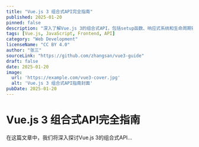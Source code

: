 ```yaml
---
title: "Vue.js 3 组合式API完全指南"
published: 2025-01-20
pinned: false
description: "深入了解Vue.js 3的组合式API，包括setup函数、响应式系统和生命周期钩子。"
tags: [Vue.js, JavaScript, Frontend, API]
category: "Web Development"
licenseName: "CC BY 4.0"
author: "张三"
sourceLink: "https://github.com/zhangsan/vue3-guide"
draft: false
date: 2025-01-20
image:
  url: 'https://example.com/vue3-cover.jpg'
  alt: 'Vue.js 3 组合式API指南封面'
pubDate: 2025-01-20
---
```


# Vue.js 3 组合式API完全指南

在这篇文章中，我们将深入探讨Vue.js 3的组合式API...
